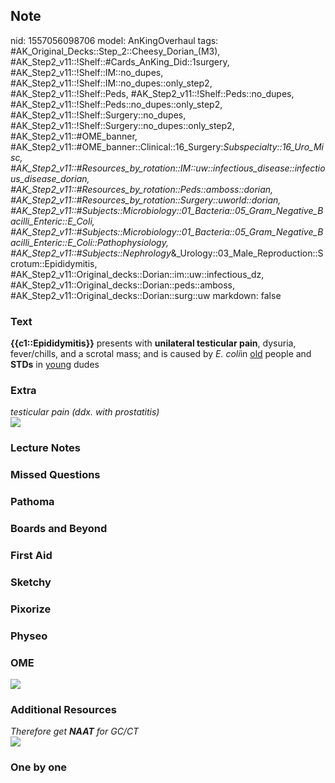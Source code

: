 ## Note
nid: 1557056098706
model: AnKingOverhaul
tags: #AK_Original_Decks::Step_2::Cheesy_Dorian_(M3), #AK_Step2_v11::!Shelf::#Cards_AnKing_Did::1surgery, #AK_Step2_v11::!Shelf::IM::no_dupes, #AK_Step2_v11::!Shelf::IM::no_dupes::only_step2, #AK_Step2_v11::!Shelf::Peds, #AK_Step2_v11::!Shelf::Peds::no_dupes, #AK_Step2_v11::!Shelf::Peds::no_dupes::only_step2, #AK_Step2_v11::!Shelf::Surgery::no_dupes, #AK_Step2_v11::!Shelf::Surgery::no_dupes::only_step2, #AK_Step2_v11::#OME_banner, #AK_Step2_v11::#OME_banner::Clinical::16_Surgery:_Subspecialty::16_Uro_Misc, #AK_Step2_v11::#Resources_by_rotation::IM::uw::infectious_disease::infectious_disease_dorian, #AK_Step2_v11::#Resources_by_rotation::Peds::amboss::dorian, #AK_Step2_v11::#Resources_by_rotation::Surgery::uworld::dorian, #AK_Step2_v11::#Subjects::Microbiology::01_Bacteria::05_Gram_Negative_Bacilli_Enteric::E_Coli, #AK_Step2_v11::#Subjects::Microbiology::01_Bacteria::05_Gram_Negative_Bacilli_Enteric::E_Coli::Pathophysiology, #AK_Step2_v11::#Subjects::Nephrology_&_Urology::03_Male_Reproduction::Scrotum::Epididymitis, #AK_Step2_v11::Original_decks::Dorian::im::uw::infectious_dz, #AK_Step2_v11::Original_decks::Dorian::peds::amboss, #AK_Step2_v11::Original_decks::Dorian::surg::uw
markdown: false

### Text
<b>{{c1::Epididymitis}}</b> presents with <b>unilateral testicular
pain</b>, dysuria, fever/chills, and a scrotal mass; and is caused
by <i>E. coli</i>in <u>old</u> people and <b>STDs</b> in
<u>young</u> dudes

### Extra
<div>
  <i>testicular pain (ddx. with prostatitis)</i>
</div>
<div>
  <i><img src="epidid.png"></i>
</div>

### Lecture Notes


### Missed Questions


### Pathoma


### Boards and Beyond


### First Aid


### Sketchy


### Pixorize


### Physeo


### OME
<div class="ome-widget">
  <a href=
  "https://onlinemeded.org/spa/surgery-subspecialty/uro-misc/acquire?ref=anki">
  <img src="_OME_AnkiFlashcards_Lesson_6.png"></a>
</div>

### Additional Resources
<div>
  <i>Therefore get <b>NAAT</b> for GC/CT</i>
</div><i><img class="" src="paste-1131500544196609.jpg" style=
""></i>

### One by one

